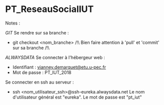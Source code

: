 # PT_ReseauSocialIUT

Notes :

*GIT*
Se rendre sur sa branche :
- git checkout <nom_branche>
  /!\ Bien faire attention à 'pull' et 'commit' sur sa branche /!\

*ALWAYSDATA*
Se connecter à l'hébergeur web :
- Identifiant : vianney.demarquet@etu.u-pec.fr
- Mot de passe : PT_IUT_2018

Se connecter en ssh au serveur :
- ssh <nom_utilisateur_ssh>@ssh-eureka.alwaysdata.net
  Le nom d'utilisateur général est "eureka".
  Le mot de passe est "pt_iut"
